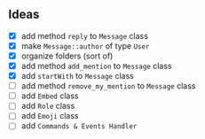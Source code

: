 ## Ideas
- [x] add method `reply` to `Message` class <br/>
- [x] make `Message::author` of type `User`<br/>
- [x] organize folders (sort of) <br/>
- [x] add method `add_mention` to `Message` class <br/>
- [x] add `startWith` to `Message` class <br/>
- [ ] add method `remove_my_mention` to `Message` class <br/>
- [ ] add `Embed` class <br/>
- [ ] add `Role` class <br/>
- [ ] add `Emoji` class <br/>
- [ ] add `Commands & Events Handler` <br/>
